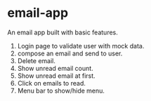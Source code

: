 # email-app
An email app built with basic features.
1. Login page to validate user with mock data.
2. compose an email and send to user.
3. Delete email.
4. Show unread email count.
5. Show unread email at first.
6. Click on emails to read.
7. Menu bar to show/hide menu.
